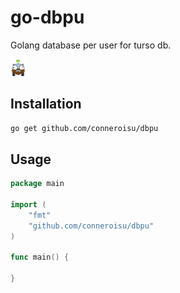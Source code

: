 # go-dbpu

Golang database per user for turso db.

<img src='./assets/dbpu.png' width='25'>

## Installation

```bash
go get github.com/conneroisu/dbpu
```

## Usage

```go
package main
    
import (
    "fmt"
    "github.com/conneroisu/dbpu"
)

func main() {
    
}
```
